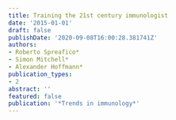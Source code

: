 ```yaml
---
title: Training the 21st century immunologist
date: '2015-01-01'
draft: false
publishDate: '2020-09-08T16:00:28.381741Z'
authors:
- Roberto Spreafico*
- Simon Mitchell*
- Alexander Hoffmann*
publication_types:
- 2
abstract: ''
featured: false
publication: '*Trends in immunology*'
---
```


